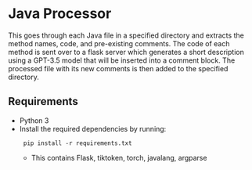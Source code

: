 # Java Processor
This goes through each Java file in a specified directory and extracts the method names, code, and pre-existing comments. 
The code of each method is sent over to a flask server which generates a short description using a GPT-3.5 model that will be inserted into a comment block.
The processed file with its new comments is then added to the specified directory.

## Requirements
* Python 3
* Install the required dependencies by running:
  ```
   pip install -r requirements.txt
  ```
  * This contains Flask, tiktoken, torch, javalang, argparse
